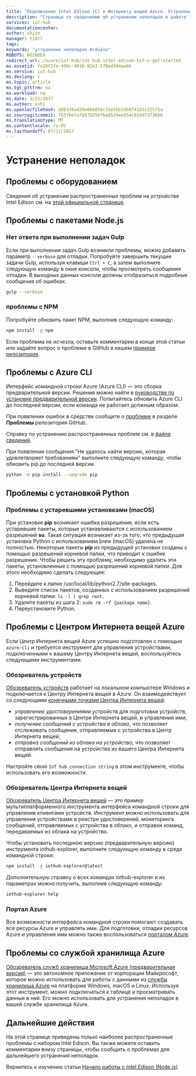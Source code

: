 ```yaml
---
title: "Подключение Intel Edison (C) к Интернету вещей Azure. Устранение неполадок | Документация Майкрософт"
description: "Страница со сведениями об устранении неполадок в работе Intel Edison C"
services: iot-hub
documentationcenter: 
author: shizn
manager: timtl
tags: 
keywords: "устранение неполадок Arduino"
ROBOTS: NOINDEX
redirect_url: /azure/iot-hub/iot-hub-intel-edison-kit-c-get-started
ms.assetid: fe20f2fe-490c-4910-82e1-578ed504ae86
ms.service: iot-hub
ms.devlang: c
ms.topic: article
ms.tgt_pltfrm: na
ms.workload: na
ms.date: 3/21/2017
ms.author: xshi
ms.openlocfilehash: dd6338ad29e0bb858c33e5bb24b8f41d3c22575a
ms.sourcegitcommit: f537befafb079256fba0529ee554c034d73f36b0
ms.translationtype: MT
ms.contentlocale: ru-RU
ms.lasthandoff: 07/11/2017
---
```

# <a name="troubleshooting"></a>Устранение неполадок
## <a name="hardware-issues"></a>Проблемы с оборудованием
Сведения об устранении распространенных проблем на устройстве Intel Edison см. на [этой официальной странице](https://software.intel.com/en-us/node/637974).

## <a name="nodejs-package-issues"></a>Проблемы с пакетами Node.js
### <a name="no-response-during-gulp-tasks"></a>Нет ответа при выполнении задач Gulp
Если при выполнении задач Gulp возникли проблемы, можно добавить параметр `--verbose` для отладки. Попробуйте завершить текущие задачи Gulp, используя клавиши `Ctrl + C`, а затем выполните следующую команду в окне консоли, чтобы просмотреть сообщения отладки. В выходных данных консоли должны отобразиться подробные сообщения об ошибках. 

```bash
gulp --verbose
```

### <a name="npm-issues"></a>проблемы с NPM
Попробуйте обновить пакет NPM, выполнив следующую команду:

```bash
npm install -g npm
```

Если проблема не исчезла, оставьте комментарии в конце этой статьи или задайте вопрос о проблеме в GitHub в нашем [примере репозитория][sample-repository].

## <a name="azure-cli-issues"></a>Проблемы с Azure CLI
Интерфейс командной строки Azure (Azure CLI) — это сборка предварительной версии. Решения можно найти в [руководстве по установке предварительной версии](https://github.com/Azure/azure-cli/blob/master/doc/preview_install_guide.md). Попытайтесь обновить Azure CLI до последней версии, если команда не работает должным образом.

При появлении ошибок в средстве сообщите о [проблеме](https://github.com/Azure/azure-cli/issues) в разделе **Проблемы** репозитория GitHub.

Справку по устранению распространенных проблем см. в [файле сведений](https://github.com/Azure/azure-cli/blob/master/README.rst).

При появлении сообщения "Не удалось найти версию, которая удовлетворяет требованиям" выполните следующую команду, чтобы обновить pip до последней версии.

```bash
python -m pip install --upgrade pip
```

## <a name="python-installation-issues"></a>Проблемы с установкой Python
### <a name="legacy-installation-issues-macos"></a>Проблемы с устаревшими установками (macOS)
При установке **pip** возникает ошибка разрешения, если есть устаревшие пакеты, которые устанавливаются с использованием разрешений **su**. Такая ситуация возникает из-за того, что предыдущая установка Python с использованием brew (macOS) удалена не полностью. Некоторые пакеты **pip** из предыдущей установки созданы с помощью разрешений корневой папки, что приводит к ошибке разрешения. Чтобы решить эту проблему, необходимо удалить эти пакеты, установленные с помощью разрешений корневой папки. Для этого необходимо сделать следующее:

1. Перейдите к папке /usr/local/lib/python2.7/site-packages.
2. Выведите список пакетов, созданных с использованием разрешений корневой папки: `ls -l | grep root`.
3. Удалите пакеты из шага 2: `sudo rm -rf {package name}`.
4. Переустановите Python.

## <a name="azure-iot-hub-issues"></a>Проблемы с Центром Интернета вещей Azure
Если Центр Интернета вещей Azure успешно подготовлен с помощью `azure-cli` и требуется инструмент для управления устройствами, подключенными к вашему Центру Интернета вещей, воспользуйтесь следующими инструментами:

### <a name="device-explorer"></a>Обозреватель устройств
[Обозреватель устройств](https://github.com/Azure/azure-iot-sdk-csharp/tree/master/tools/DeviceExplorer) работает на локальном компьютере Windows и подключается к Центру Интернета вещей в Azure. Он взаимодействует со следующими [конечными точками Центра Интернета вещей](iot-hub-devguide.md):

- _управление удостоверениями устройств_ для подготовки устройств, зарегистрированных в Центре Интернета вещей, и управления ими;
- _получение сообщений с устройства в облако_, что позволяет отслеживать сообщения, отправляемые с устройства в Центр Интернета вещей;
- _отправка сообщений из облака на устройство_, что позволяет отправлять сообщения на устройства из вашего Центра Интернета вещей.

Настройте свою `IoT hub connection string` в этом инструменте, чтобы использовать его возможности.

### <a name="iot-hub-explorer"></a>Обозреватель Центра Интернета вещей
[Обозреватель Центра Интернета вещей](https://github.com/Azure/iothub-explorer) — это пример мультиплатформенного инструмента интерфейса командной строки для управления клиентами устройств. Инструмент можно использовать для управления устройствами в реестре удостоверений, мониторинга сообщений, отправляемых с устройства в облако, и отправки команд, передаваемых из облака на устройство.

Чтобы установить последнюю версию (предварительную версию) инструмента iothub-explorer, выполните следующую команду в среде командной строки:

```bash
npm install -g iothub-explorer@latest
```

Дополнительную справку о всех командах iothub-explorer и их параметрах можно получить, выполнив следующую команду:

```bash
iothub-explorer help
```

### <a name="azure-portal"></a>Портал Azure
Все возможности интерфейса командной строки помогают создавать все ресурсы Azure и управлять ими. Для подготовки, отладки ресурсов Azure и управления ими можно также воспользоваться [порталом Azure](../azure-portal-overview.md).

## <a name="azure-storage-issues"></a>Проблемы со службой хранилища Azure
[Обозреватель служб хранилища Microsoft Azure (предварительная версия)](http://storageexplorer.com) — это автономное приложение от корпорации Майкрософт, которое можно использовать для работы с данными из [службы хранилища Azure](https://azure.microsoft.com/en-us/services/storage/) на платформе Windows, macOS и Linux. Используя этот инструмент, можно подключаться к таблице и просматривать данные в ней. Его можно использовать для устранения неполадок в вашей службе хранилища Azure.

## <a name="next-steps"></a>Дальнейшие действия
На этой странице приведены только наиболее распространенные проблемы с набором Intel Edison. Вы также можете оставить комментарии внизу страницы, чтобы сообщить о проблемах для дальнейшего устранения неполадок.

Вернитесь к изучению статьи [Начало работы с Intel Edison (Node.js)](iot-hub-intel-edison-kit-c-get-started.md)

<!-- Images and links -->

[sample-repository]: https://github.com/Azure-Samples/iot-hub-c-edison-getting-started